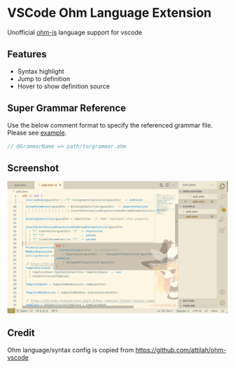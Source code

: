 # VSCode Ohm Language Extension

Unofficial [ohm-js] language support for vscode

## Features

- Syntax highlight
- Jump to definition
- Hover to show definition source

## Super Grammar Reference

Use the below comment format to specify the referenced grammar file. Please see [example](./example/es6.ohm).

```ts
// @GrammarName => path/to/grammar.ohm
```

## Screenshot

![](docs/image.png)

## Credit

Ohm language/syntax config is copied from https://github.com/attilah/ohm-vscode

[ohm-js]: https://ohmjs.org/
